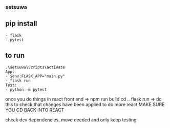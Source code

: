 ### setsuwa

## pip install
    - flask
    - pytest

## to run 
    .\setsuwa\Scripts\activate
    App:
    - $env:FLASK_APP="main.py"
    - flask run 
    Test:
    - python -m pytest

once you do things in react front end => npm run build
cd ..
flask run => do this to check that changes have been applied
to do more react MAKE SURE YOU CD BACK INTO REACT

check dev dependencies, move needed and only keep testing 